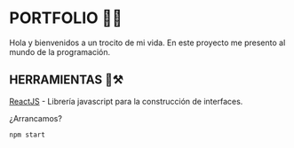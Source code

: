 # PORTFOLIO 👩‍💻
Hola y bienvenidos a un trocito de mi vida.
En este proyecto me presento al mundo de la programación.

## HERRAMIENTAS 🧰⚒️
[ReactJS](https://es.reactjs.org/) - Librería javascript para la construcción de interfaces.

¿Arrancamos?

``
npm start
``
